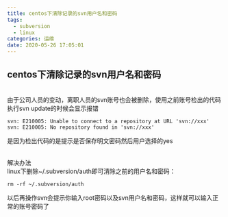 ```yaml
---
title: centos下清除记录的svn用户名和密码
tags:
  - subversion
  - linux
categories: 运维
date: 2020-05-26 17:05:01
---
```

## centos下清除记录的svn用户名和密码
<br/>由于公司人员的变动，离职人员的svn账号也会被删除，使用之前账号检出的代码执行svn update的时候会显示报错<br/>

    svn: E210005: Unable to connect to a repository at URL 'svn://xxx'
    svn: E210005: No repository found in 'svn://xxx'

是因为检出代码的是提示是否保存明文密码然后用户选择的yes


<br/>解决办法<br/>
linux下删除~/.subversion/auth即可清除之前的用户名和密码：

    rm -rf ~/.subversion/auth

以后再操作svn会提示你输入root密码以及svn用户名和密码，这样就可以输入正常的账号密码了